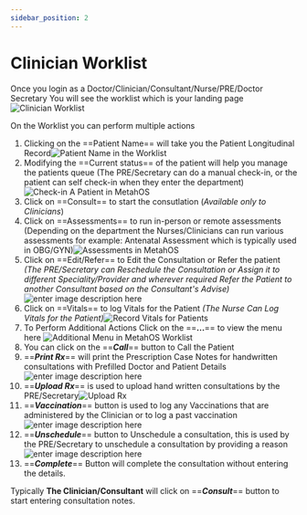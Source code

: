 ```yaml
---
sidebar_position: 2
---
```


# Clinician Worklist

Once you login as a Doctor/Clinician/Consultant/Nurse/PRE/Doctor Secretary
You will see the worklist which is your landing page
![Clinician Worklist](https://res.cloudinary.com/teleopdassets/image/upload/v1642125007/Guide/Clinician_Worklist_in_MetahOS_odpl0a.png)

On the Worklist you can perform multiple actions

1.  Clicking on the ==Patient Name== will take you the Patient Longitudinal Record![Patient Name in the Worklist](https://res.cloudinary.com/teleopdassets/image/upload/v1642125642/Guide/Patient_Name_in_the_Worklist_dzsfsc.png)
2.  Modifying the ==Current status== of the patient will help you manage the patients queue (The PRE/Secretary can do a manual check-in, or the patient can self check-in when they enter the department)![Check-in A Patient in MetahOS](https://res.cloudinary.com/teleopdassets/image/upload/v1642128363/Guide/Check-in_A_Patient_in_MetahOS_z3shyy.png)
3.  Click on ==Consult== to start the consutlation (_Available only to Clinicians_)
4.  Click on ==Assessments== to run in-person or remote assessments (Depending on the department the Nurses/Clinicians can run various assessments for example: Antenatal Assessment which is typically used in OBG/GYN)![Assessments in MetahOS](https://res.cloudinary.com/teleopdassets/image/upload/v1642128513/Guide/Assessments_in_MetahOS_ybh9c4.png)
5.  Click on ==Edit/Refer== to Edit the Consultation or Refer the patient _(The PRE/Secretary can Reschedule the Consultation or Assign it to different Speciality/Provider and wherever required Refer the Patient to another Consultant based on the Consultant's Advise)_![enter image description here](https://res.cloudinary.com/teleopdassets/image/upload/v1642128363/Guide/Edit_or_Refer_Patient_in_MetahOS_bcumjq.png)
6.  Click on ==Vitals== to log Vitals for the Patient _(The Nurse Can Log Vitals for the Patient)_![Record Vitals for Patients](https://res.cloudinary.com/teleopdassets/image/upload/v1642128684/Guide/Record_Vitals_in_MetahOS_kpohtt.png)
7.  To Perform Additional Actions Click on the ==**...**== to view the menu here ![Additional Menu in MetahOS Worklist](https://res.cloudinary.com/teleopdassets/image/upload/v1642126972/Guide/Additional_Menu_in_MetahOS_Worklist_c3mrng.png)
8.  You can click on the ==**_Call_**== button to Call the Patient
9.  ==**_Print Rx_**== will print the Prescription Case Notes for handwritten consultations with Prefilled Doctor and Patient Details ![enter image description here](https://res.cloudinary.com/teleopdassets/image/upload/v1642128896/Guide/Print_Rx_in_MetahOS_spqpul.png)
10. ==**_Upload Rx_**== is used to upload hand written consultations by the PRE/Secretary![Upload Rx](https://res.cloudinary.com/teleopdassets/image/upload/v1642129062/Guide/Upload_Rx_in_MetahOS_j0os3n.png)
11. ==**_Vaccination_**== button is used to log any Vaccinations that are administered by the Clinician or to log a past vaccination ![enter image description here](https://res.cloudinary.com/teleopdassets/image/upload/v1642129062/Guide/Vaccination_Log_in_MetahOS_agvuxd.png)
12. ==**_Unschedule_**== button to Unschedule a consultation, this is used by the PRE/Secretary to unschedule a consultation by providing a reason![enter image description here](https://res.cloudinary.com/teleopdassets/image/upload/v1642129061/Guide/Unschedule_a_Consultation_wfe93a.png)
13. ==**_Complete_**== Button will complete the consultation without entering the details.

Typically **The Clinician/Consultant** will click on ==**_Consult_**== button to start entering consultation notes.
